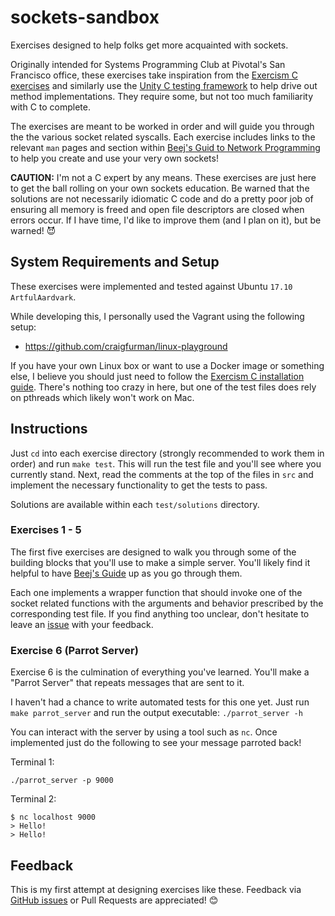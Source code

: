 # sockets-sandbox
Exercises designed to help folks get more acquainted with sockets. 

Originally intended for Systems Programming Club at Pivotal's San Francisco office, these exercises take inspiration from the [Exercism C exercises](http://exercism.io/languages/c/about) and similarly use the [Unity C testing framework](https://github.com/ThrowTheSwitch/Unity) to help drive out method implementations. They require some, but not too much familiarity with C to complete.

The exercises are meant to be worked in order and will guide you through the the various socket related syscalls. Each exercise includes links to the relevant `man` pages and section within [Beej's Guid to Network Programming](http://beej.us/guide/bgnet/html/multi/syscalls.html) to help you create and use your very own sockets!

**CAUTION:** I'm not a C expert by any means. These exercises are just here to get the ball rolling on your own sockets education. Be warned that the solutions are not necessarily idiomatic C code and do a pretty poor job of ensuring all memory is freed and open file descriptors are closed when errors occur. If I have time, I'd like to improve them (and I plan on it), but be warned! :smiling_imp:

## System Requirements and Setup
These exercises were implemented and tested against Ubuntu `17.10 ArtfulAardvark`.

While developing this, I personally used the Vagrant using the following setup:
* https://github.com/craigfurman/linux-playground

If you have your own Linux box or want to use a Docker image or something else, I believe you should just need to follow the [Exercism C installation guide](http://exercism.io/languages/c/installation). There's nothing too crazy in here, but one of the test files does rely on pthreads which likely won't work on Mac.

## Instructions
Just `cd` into each exercise directory (strongly recommended to work them in order) and run `make test`. This will run the test file and you'll see where you currently stand. Next, read the comments at the top of the files in `src` and implement the necessary functionality to get the tests to pass.

Solutions are available within each `test/solutions` directory.

### Exercises 1 - 5
The first five exercises are designed to walk you through some of the building blocks that you'll use to make a simple server.
You'll likely find it helpful to have [Beej's Guide](http://beej.us/guide/bgnet/html/multi/syscalls.html) up as you go through them.

Each one implements a wrapper function that should invoke one of the socket related functions with the arguments and behavior prescribed by the corresponding test file. If you find anything too unclear, don't hesitate to leave an [issue](https://github.com/tcdowney/sockets-sandbox/issues) with your feedback.

### Exercise 6 (Parrot Server)
Exercise 6 is the culmination of everything you've learned. You'll make a "Parrot Server" that repeats messages that are sent to it.

I haven't had a chance to write automated tests for this one yet. Just run `make parrot_server` and run the output executable: `./parrot_server -h`

You can interact with the server by using a tool such as `nc`. Once implemented just do the following to see your message parroted back!

Terminal 1:
```
./parrot_server -p 9000
```

Terminal 2:
```
$ nc localhost 9000
> Hello!
> Hello!
```

## Feedback
This is my first attempt at designing exercises like these. Feedback via [GitHub issues](https://github.com/tcdowney/sockets-sandbox/issues) or Pull Requests are appreciated! 😊
